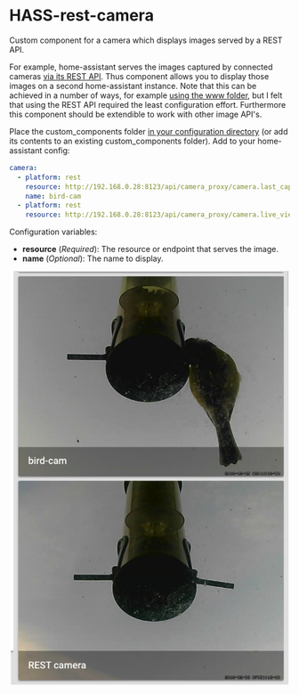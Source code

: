 # HASS-rest-camera
Custom component for a camera which displays images served by a REST API.

For example, home-assistant serves the images captured by connected cameras [via its REST API](https://home-assistant.io/developers/rest_api/#get-apicamera_proxycameraltentity_id). Thus component allows you to display those images on a second home-assistant instance. Note that this can be achieved in a number of ways, for example [using the www folder](https://home-assistant.io/components/camera.generic/#local-image-with-hassio), but I felt that using the REST API required the least configuration effort. Furthermore this component should be extendible to work with other image API's.

Place the custom_components folder [in your configuration directory](https://home-assistant.io/developers/platform_example_sensor/) (or add its contents to an existing custom_components folder). Add to your home-assistant config:

```yaml
camera:
  - platform: rest
    resource: http://192.168.0.28:8123/api/camera_proxy/camera.last_captured_motion
    name: bird-cam
  - platform: rest
    resource: http://192.168.0.28:8123/api/camera_proxy/camera.live_view

```

Configuration variables:

- **resource** (*Required*): The resource or endpoint that serves the image.
- **name** (*Optional*): The name to display.

<p align="center">
<img src="https://github.com/robmarkcole/HASS-rest-camera/blob/master/images/HA_view.png" width="500">
</p>

